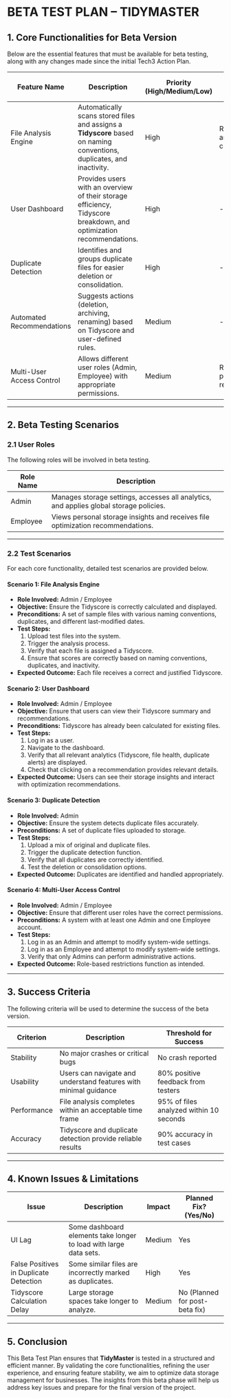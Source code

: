 # **BETA TEST PLAN – TIDYMASTER**

## **1. Core Functionalities for Beta Version**

Below are the essential features that must be available for beta testing, along with any changes made since the initial Tech3 Action Plan.

| **Feature Name**          | **Description**                                                                                                       | **Priority (High/Medium/Low)** | **Changes Since Tech3**         |
| ------------------------- | --------------------------------------------------------------------------------------------------------------------- | ------------------------------ | ------------------------------- |
| File Analysis Engine      | Automatically scans stored files and assigns a **Tidyscore** based on naming conventions, duplicates, and inactivity. | High                           | Refined analysis criteria.      |
| User Dashboard            | Provides users with an overview of their storage efficiency, Tidyscore breakdown, and optimization recommendations.   | High                           | -                               |
| Duplicate Detection       | Identifies and groups duplicate files for easier deletion or consolidation.                                           | High                           | -                               |
| Automated Recommendations | Suggests actions (deletion, archiving, renaming) based on Tidyscore and user-defined rules.                           | Medium                         | -                               |
| Multi-User Access Control | Allows different user roles (Admin, Employee) with appropriate permissions.                                           | Medium                         | Role-based permissions refined. |

---

## **2. Beta Testing Scenarios**

### **2.1 User Roles**

The following roles will be involved in beta testing.

| **Role Name** | **Description**                                                                        |
| ------------- | -------------------------------------------------------------------------------------- |
| Admin         | Manages storage settings, accesses all analytics, and applies global storage policies. |
| Employee      | Views personal storage insights and receives file optimization recommendations.        |

---

### **2.2 Test Scenarios**

For each core functionality, detailed test scenarios are provided below.

#### **Scenario 1: File Analysis Engine**

- **Role Involved:** Admin / Employee
- **Objective:** Ensure the Tidyscore is correctly calculated and displayed.
- **Preconditions:** A set of sample files with various naming conventions, duplicates, and different last-modified dates.
- **Test Steps:**
  1. Upload test files into the system.
  2. Trigger the analysis process.
  3. Verify that each file is assigned a Tidyscore.
  4. Ensure that scores are correctly based on naming conventions, duplicates, and inactivity.
- **Expected Outcome:** Each file receives a correct and justified Tidyscore.

#### **Scenario 2: User Dashboard**

- **Role Involved:** Admin / Employee
- **Objective:** Ensure that users can view their Tidyscore summary and recommendations.
- **Preconditions:** Tidyscore has already been calculated for existing files.
- **Test Steps:**
  1. Log in as a user.
  2. Navigate to the dashboard.
  3. Verify that all relevant analytics (Tidyscore, file health, duplicate alerts) are displayed.
  4. Check that clicking on a recommendation provides relevant details.
- **Expected Outcome:** Users can see their storage insights and interact with optimization recommendations.

#### **Scenario 3: Duplicate Detection**

- **Role Involved:** Admin
- **Objective:** Ensure the system detects duplicate files accurately.
- **Preconditions:** A set of duplicate files uploaded to storage.
- **Test Steps:**
  1. Upload a mix of original and duplicate files.
  2. Trigger the duplicate detection function.
  3. Verify that all duplicates are correctly identified.
  4. Test the deletion or consolidation options.
- **Expected Outcome:** Duplicates are identified and handled appropriately.

#### **Scenario 4: Multi-User Access Control**

- **Role Involved:** Admin / Employee
- **Objective:** Ensure that different user roles have the correct permissions.
- **Preconditions:** A system with at least one Admin and one Employee account.
- **Test Steps:**
  1. Log in as an Admin and attempt to modify system-wide settings.
  2. Log in as an Employee and attempt to modify system-wide settings.
  3. Verify that only Admins can perform administrative actions.
- **Expected Outcome:** Role-based restrictions function as intended.

---

## **3. Success Criteria**

The following criteria will be used to determine the success of the beta version.

| **Criterion** | **Description**                                                  | **Threshold for Success**               |
| ------------- | ---------------------------------------------------------------- | --------------------------------------- |
| Stability     | No major crashes or critical bugs                                | No crash reported                       |
| Usability     | Users can navigate and understand features with minimal guidance | 80% positive feedback from testers      |
| Performance   | File analysis completes within an acceptable time frame          | 95% of files analyzed within 10 seconds |
| Accuracy      | Tidyscore and duplicate detection provide reliable results       | 90% accuracy in test cases              |

---

## **4. Known Issues & Limitations**

| **Issue**                              | **Description**                                                   | **Impact** | **Planned Fix? (Yes/No)**      |
| -------------------------------------- | ----------------------------------------------------------------- | ---------- | ------------------------------ |
| UI Lag                                 | Some dashboard elements take longer to load with large data sets. | Medium     | Yes                            |
| False Positives in Duplicate Detection | Some similar files are incorrectly marked as duplicates.          | High       | Yes                            |
| Tidyscore Calculation Delay            | Large storage spaces take longer to analyze.                      | Medium     | No (Planned for post-beta fix) |

---

## **5. Conclusion**

This Beta Test Plan ensures that **TidyMaster** is tested in a structured and efficient manner. By validating the core functionalities, refining the user experience, and ensuring feature stability, we aim to optimize data storage management for businesses. The insights from this beta phase will help us address key issues and prepare for the final version of the project.
